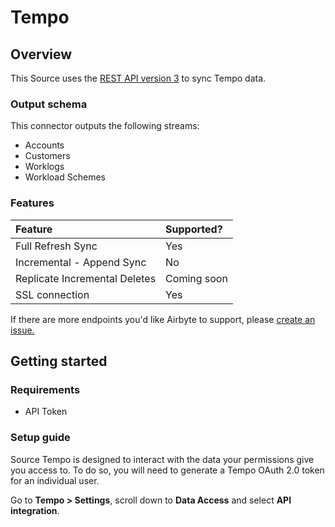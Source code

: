 # Tempo

## Overview

This Source uses the [REST API version 3](https://tempo-io.github.io/tempo-api-docs/) to sync Tempo data.

### Output schema

This connector outputs the following streams:

* Accounts
* Customers
* Worklogs
* Workload Schemes


### Features

| Feature | Supported? |
| :--- | :--- |
| Full Refresh Sync | Yes |
| Incremental - Append Sync | No |
| Replicate Incremental Deletes | Coming soon |
| SSL connection | Yes |

If there are more endpoints you'd like Airbyte to support, please [create an issue.](https://github.com/airbytehq/airbyte/issues/new/choose)

## Getting started

### Requirements

* API Token

### Setup guide

Source Tempo is designed to interact with the data your permissions give you access to. To do so, you will need to generate a Tempo OAuth 2.0 token for  an individual user.

Go to **Tempo > Settings**, scroll down to **Data Access** and select **API integration**.



